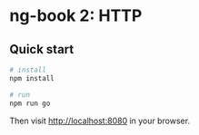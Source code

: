 # ng-book 2: HTTP

## Quick start

```bash
# install 
npm install

# run
npm run go
```

Then visit [http://localhost:8080](http://localhost:8080) in your browser. 

